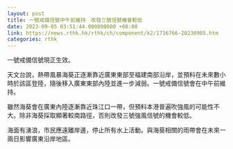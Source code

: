 ```yaml
---
layout: post
title: 一號戒備信號中午前維持　改發三號信號機會較低
date: 2023-09-05 03:51:44.000000000 +08:00
link: https://news.rthk.hk/rthk/ch/component/k2/1716766-20230905.htm
categories: rthk
---
```


一號戒備信號現正生效。

天文台說，熱帶風暴海葵正逐漸靠近廣東東部至福建南部沿岸，並預料在未來數小時於該區登陸，隨後移入廣東東部內陸並進一步減弱。一號戒備信號會在中午前維持。

雖然海葵會在廣東內陸逐漸靠近珠江口一帶，但預料本港普遍吹強風的可能性不大。除非海葵採取顯著較南路徑，否則改發三號強風信號的機會較低。

海面有湧浪，市民應遠離岸邊，停止所有水上活動。與海葵相關的雨帶會在未來一兩日影響廣東沿岸地區。
